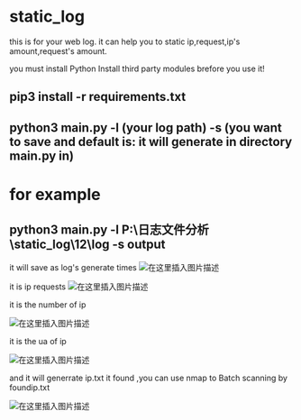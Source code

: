 # static_log

this is for your web log.
it can help you to static ip,request,ip's amount,request's amount.

you must install Python Install third party modules brefore you use it!

## pip3 install -r requirements.txt

## python3 main.py -l (your log path) -s (you want to save and default is: it will generate in directory main.py in)

# for example

## python3 main.py -l P:\日志文件分析\static_log\12\log -s output


it will save as log's generate times
![在这里插入图片描述](https://img-blog.csdnimg.cn/20210219174640511.png)


it is ip requests
![在这里插入图片描述](https://img-blog.csdnimg.cn/20210219174632868.png?x-oss-process=image/watermark,type_ZmFuZ3poZW5naGVpdGk,shadow_10,text_aHR0cHM6Ly9ibG9nLmNzZG4ubmV0L1NvcFJvbWVv,size_16,color_FFFFFF,t_70)


it is the number of ip

![在这里插入图片描述](https://img-blog.csdnimg.cn/20210219174648387.png?x-oss-process=image/watermark,type_ZmFuZ3poZW5naGVpdGk,shadow_10,text_aHR0cHM6Ly9ibG9nLmNzZG4ubmV0L1NvcFJvbWVv,size_16,color_FFFFFF,t_70)

it is the ua of ip

![在这里插入图片描述](https://img-blog.csdnimg.cn/20210219174656720.png?x-oss-process=image/watermark,type_ZmFuZ3poZW5naGVpdGk,shadow_10,text_aHR0cHM6Ly9ibG9nLmNzZG4ubmV0L1NvcFJvbWVv,size_16,color_FFFFFF,t_70)

and it will generrate ip.txt it found ,you can use nmap to Batch scanning by foundip.txt

![在这里插入图片描述](https://img-blog.csdnimg.cn/20210219174700824.png?x-oss-process=image/watermark,type_ZmFuZ3poZW5naGVpdGk,shadow_10,text_aHR0cHM6Ly9ibG9nLmNzZG4ubmV0L1NvcFJvbWVv,size_16,color_FFFFFF,t_70)
